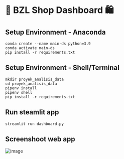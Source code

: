 # 🛒 BZL Shop Dashboard 🛍️

## Setup Environment - Anaconda
```
conda create --name main-ds python=3.9
conda activate main-ds
pip install -r requirements.txt
```

## Setup Environment - Shell/Terminal
```
mkdir proyek_analisis_data
cd proyek_analisis_data
pipenv install
pipenv shell
pip install -r requirements.txt
```

## Run steamlit app
```
streamlit run dashboard.py
```

## Screenshoot web app
![image](https://github.com/user-attachments/assets/2c3954aa-de48-4112-8269-ca17bcf1fdd6)
